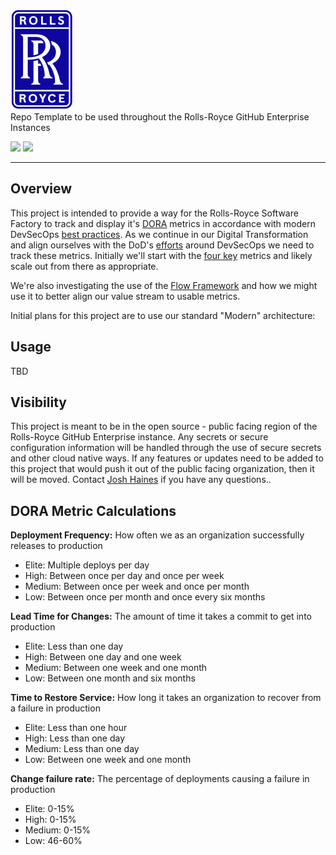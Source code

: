 <p>
    <img alt="Rolls-Royce Logo" width="100" src="https://raw.githubusercontent.com/rropen/.github/main/img/logo.png">
    <br>
    Repo Template to be used throughout the Rolls-Royce GitHub Enterprise Instances
</p>

<!-- Place any useful shield.io shields here.  Use the style=flat styling option. -->
<p>
 <a href=""><img src="https://img.shields.io/badge/Rolls--Royce-Software%20Factory-10069f"></a>
 <a href="http://commitizen.github.io/cz-cli/"><img src="https://img.shields.io/badge/commitizen-friendly-brightgreen?style=flat"></a>
</p>

---

## Overview

This project is intended to provide a way for the Rolls-Royce Software Factory to track and display it's [DORA](https://www.devops-research.com/research.html) metrics in accordance with modern DevSecOps [best practices](https://itrevolution.com/measure-software-delivery-performance-four-key-metrics/). As we continue in our Digital Transformation and align ourselves with the DoD's [efforts](https://software.af.mil/wp-content/uploads/2021/05/Digital-Building-Code-and-Scorecard-Memo-v15.pdf) around DevSecOps we need to track these metrics. Initially we'll start with the [four key](https://cloud.google.com/blog/products/devops-sre/using-the-four-keys-to-measure-your-devops-performance) metrics and likely scale out from there as appropriate.

We're also investigating the use of the [Flow Framework](https://projecttoproduct.org/) and how we might use it to better align our value stream to usable metrics.

Initial plans for this project are to use our standard "Modern" architecture:

## Usage

TBD

## Visibility

This project is meant to be in the open source - public facing region of the Rolls-Royce GitHub Enterprise instance. Any secrets or secure configuration information will be handled through the use of secure secrets and other cloud native ways. If any features or updates need to be added to this project that would push it out of the public facing organization, then it will be moved. Contact [Josh Haines](mailto:Josh.Haines@Rolls-Royce.com) if you have any questions..

## DORA Metric Calculations

**Deployment Frequency:** How often we as an organization successfully releases to production

- Elite: Multiple deploys per day
- High: Between once per day and once per week
- Medium: Between once per week and once per month
- Low: Between once per month and once every six months

**Lead Time for Changes:** The amount of time it takes a commit to get into production

- Elite: Less than one day
- High: Between one day and one week
- Medium: Between one week and one month
- Low: Between one month and six months

**Time to Restore Service:** How long it takes an organization to recover from a failure in production

- Elite: Less than one hour
- High: Less than one day
- Medium: Less than one day
- Low: Between one week and one month

**Change failure rate:** The percentage of deployments causing a failure in production

- Elite: 0-15%
- High: 0-15%
- Medium: 0-15%
- Low: 46-60%
